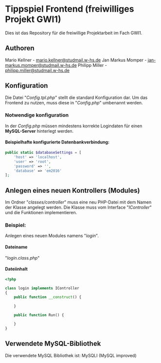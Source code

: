 # Tippspiel Frontend (freiwilliges Projekt GWI1)

Dies ist das Repository für die freiwillige Projektarbeit im Fach GWI1.

## Authoren
Mario Kellner - mario.kellner@studmail.w-hs.de
Jan Markus Momper - jan-markus.momper@studmail.w-hs.de
Philipp Miller - philipp.miller@studmail.w-hs.de

## Konfiguration

Die Datei "_Config.tpl.php_" stellt die standard Konfiguration dar. Um das Frontend zu
nutzen, muss diese in "_Config.php_" umbenannt werden.

### Notwendige konfiguration
In der _Config.php_ müssen mindestens korrekte Logindaten für einen **MySQL-Server**
hinterlegt werden.

#### Beispielhafte konfigurierte Datenbankverbindung:
```php
public static $databaseSettings = [
    'host' => 'localhost',
    'user' => 'root',
    'password' => '',
    'database' => 'em2016'
];
```

## Anlegen eines neuen Kontrollers (Modules) 
Im Ordner "_classes/controller_" muss eine neu PHP-Datei mit dem Namen der Klasse
angelegt werden. Die Klasse muss vom Interface "_IController_" und die Funktionen implementieren.

### Beispiel:
Anlegen eines neuen Modules namens "_login_".

#### Dateiname
"_login.class.php_"

#### Dateiinhalt
```php
<?php

class login implements IController
{
    public function __construct() {
        
    }

    public function Run() {

    }
}
```

## Verwendete MySQL-Bibliothek
Die verwendete MySQL Bibliothek ist: MySQLI (MySQL improved)